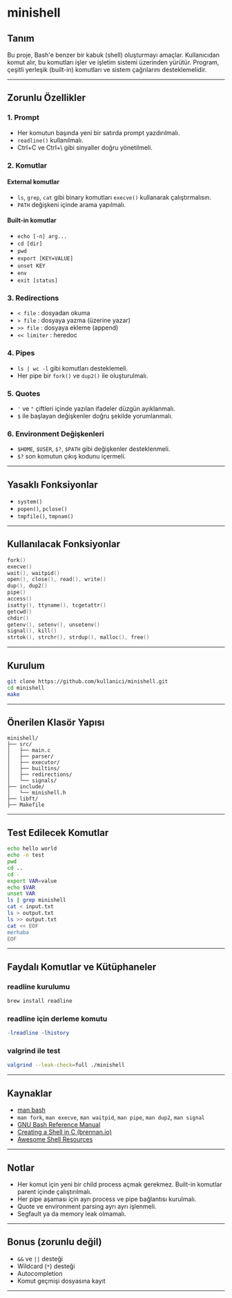 # minishell

## Tanım

Bu proje, Bash'e benzer bir kabuk (shell) oluşturmayı amaçlar. Kullanıcıdan komut alır, bu komutları işler ve işletim sistemi üzerinden yürütür. Program, çeşitli yerleşik (built-in) komutları ve sistem çağrılarını desteklemelidir.

---

## Zorunlu Özellikler

### 1. Prompt
- Her komutun başında yeni bir satırda prompt yazdırılmalı.
- `readline()` kullanılmalı.
- Ctrl+C ve Ctrl+\ gibi sinyaller doğru yönetilmeli.

### 2. Komutlar
#### External komutlar
- `ls`, `grep`, `cat` gibi binary komutları `execve()` kullanarak çalıştırmalısın.
- `PATH` değişkeni içinde arama yapılmalı.

#### Built-in komutlar
- `echo [-n] arg...`
- `cd [dir]`
- `pwd`
- `export [KEY=VALUE]`
- `unset KEY`
- `env`
- `exit [status]`

### 3. Redirections
- `< file` : dosyadan okuma
- `> file` : dosyaya yazma (üzerine yazar)
- `>> file` : dosyaya ekleme (append)
- `<< limiter` : heredoc

### 4. Pipes
- `ls | wc -l` gibi komutları desteklemeli.
- Her pipe bir `fork()` ve `dup2()` ile oluşturulmalı.

### 5. Quotes
- `'` ve `"` çiftleri içinde yazılan ifadeler düzgün ayıklanmalı.
- `$` ile başlayan değişkenler doğru şekilde yorumlanmalı.

### 6. Environment Değişkenleri
- `$HOME`, `$USER`, `$?`, `$PATH` gibi değişkenler desteklenmeli.
- `$?` son komutun çıkış kodunu içermeli.

---

## Yasaklı Fonksiyonlar

- `system()`
- `popen()`, `pclose()`
- `tmpfile()`, `tmpnam()`

---

## Kullanılacak Fonksiyonlar

```c
fork()
execve()
wait(), waitpid()
open(), close(), read(), write()
dup(), dup2()
pipe()
access()
isatty(), ttyname(), tcgetattr()
getcwd()
chdir()
getenv(), setenv(), unsetenv()
signal(), kill()
strtok(), strchr(), strdup(), malloc(), free()
```

---

## Kurulum

```bash
git clone https://github.com/kullanici/minishell.git
cd minishell
make
```

---

## Önerilen Klasör Yapısı

```
minishell/
├── src/
│   ├── main.c
│   ├── parser/
│   ├── executor/
│   ├── builtins/
│   ├── redirections/
│   └── signals/
├── include/
│   └── minishell.h
├── libft/
├── Makefile
```

---

## Test Edilecek Komutlar

```bash
echo hello world
echo -n test
pwd
cd ..
cd -
export VAR=value
echo $VAR
unset VAR
ls | grep minishell
cat < input.txt
ls > output.txt
ls >> output.txt
cat << EOF
merhaba
EOF
```

---

## Faydalı Komutlar ve Kütüphaneler

### readline kurulumu
```bash
brew install readline
```

### readline için derleme komutu
```makefile
-lreadline -lhistory
```

### valgrind ile test
```bash
valgrind --leak-check=full ./minishell
```

---

## Kaynaklar

- [man bash](https://man7.org/linux/man-pages/man1/bash.1.html)
- `man fork`, `man execve`, `man waitpid`, `man pipe`, `man dup2`, `man signal`
- [GNU Bash Reference Manual](https://www.gnu.org/software/bash/manual/bash.html)
- [Creating a Shell in C (brennan.io)](https://brennan.io/2020/01/16/write-a-shell-in-c/)
- [Awesome Shell Resources](https://github.com/alebcay/awesome-shell)

---

## Notlar

- Her komut için yeni bir child process açmak gerekmez. Built-in komutlar parent içinde çalıştırılmalı.
- Her pipe aşaması için ayrı process ve pipe bağlantısı kurulmalı.
- Quote ve environment parsing ayrı ayrı işlenmeli.
- Segfault ya da memory leak olmamalı.

---

## Bonus (zorunlu değil)

- `&&` ve `||` desteği
- Wildcard (`*`) desteği
- Autocompletion
- Komut geçmişi dosyasına kayıt

---
